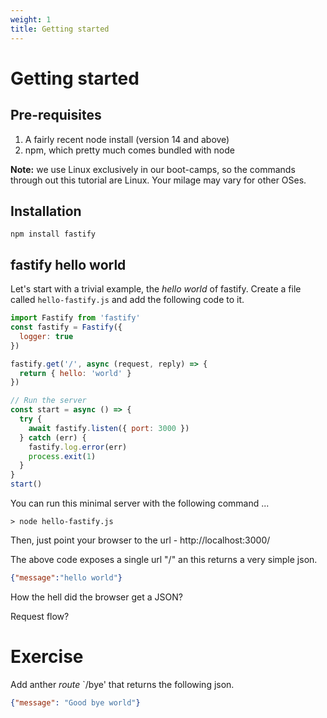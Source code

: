 ```yaml
---
weight: 1
title: Getting started
---
```


# Getting started

## Pre-requisites

1. A fairly recent node install (version 14 and above)
2. npm, which pretty much comes bundled with node

**Note:** we use Linux exclusively in our boot-camps, so the commands through out this
tutorial are Linux. Your milage may vary for other OSes.

## Installation

```
npm install fastify
```

## fastify hello world

Let's start with a trivial example, the *hello world* of fastify. Create a file
called `hello-fastify.js` and add the following code to it.

```js
import Fastify from 'fastify'
const fastify = Fastify({
  logger: true
})

fastify.get('/', async (request, reply) => {
  return { hello: 'world' }
})

// Run the server
const start = async () => {
  try {
    await fastify.listen({ port: 3000 })
  } catch (err) {
    fastify.log.error(err)
    process.exit(1)
  }
}
start()
```

You can run this minimal server with the following command ...

```shell
> node hello-fastify.js
```

Then, just point your browser to the url - http://localhost:3000/

The above code exposes a single url "/" an this returns a very simple json.

```json
{"message":"hello world"}
```


How the hell did the browser get a JSON?

Request flow?

# Exercise

Add anther *route* `/bye' that returns the following json.

```json
{"message": "Good bye world"}
```
